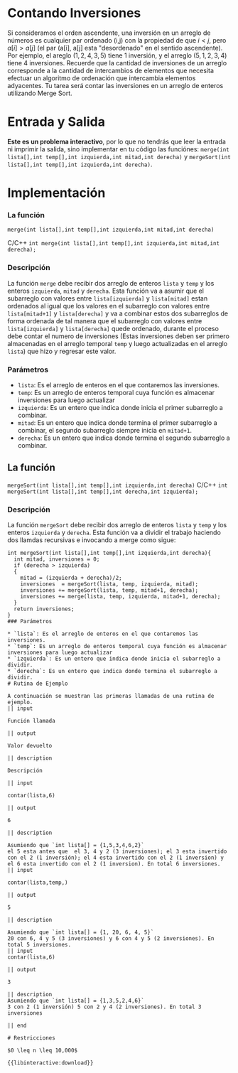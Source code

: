 # Contando Inversiones
Si consideramos el orden ascendente, una inversión en un arreglo de números es cualquier par ordenado (i,j) con la propiedad de que $i < j$, pero $a[i] > a[j]$ (el par (a[i], a[j] esta "desordenado" en el sentido ascendente). Por ejemplo, el areglo $(1, 2, 4, 3, 5)$ tiene $1$ inversión, y el arreglo $(5, 1, 2, 3, 4)$ tiene 4 inversiones. Recuerde que la cantidad de inversiones de un arreglo corresponde a la cantidad de intercambios de elementos que necesita efectuar un algoritmo de ordenación que intercambia elementos adyacentes. 
Tu tarea será contar las inversiones en un arreglo de enteros utilizando Merge Sort.
# Entrada y Salida

**Este es un problema interactivo**, por lo que no tendrás que leer la entrada ni imprimir la salida, sino implementar en tu código las funciónes: `merge(int lista[],int temp[],int izquierda,int mitad,int derecha)` y `mergeSort(int lista[],int temp[],int izquierda,int derecha)`.

# Implementación

### La función
 ```merge(int lista[],int temp[],int izquierda,int mitad,int derecha)```

C/C++ `int merge(int lista[],int temp[],int izquierda,int mitad,int derecha);`

### Descripción
La  función `merge` debe recibir dos arreglo de enteros  `lista` y `temp` y los enteros `izquierda`, `mitad` y `derecha`. Esta función va a asumir que el subarreglo con valores entre `lista[izquierda]` y `lista[mitad]` estan ordenados al igual que los valores en el subarreglo con valores entre `lista[mitad+1]` y `lista[derecha]` y va a combinar estos dos subarreglos de forma ordenada de tal manera que el subarreglo con valores entre `lista[izquierda]` y `lista[derecha]` quede ordenado, durante el proceso debe contar el numero de inversiones (Estas inversiones deben ser primero almacenadas en el arreglo temporal `temp` y luego actualizadas en el arreglo `lista`) que hizo y regresar este valor.   
### Parámetros

* `lista`: Es el arreglo de enteros en el que contaremos las inversiones.
* `temp`: Es un arreglo de enteros temporal cuya función es almacenar inversiones para luego actualizar  
* `izquierda`: Es un entero que indica donde inicia el primer subarreglo a combinar.
* `mitad`: Es un entero que indica donde termina el primer subarreglo a combinar, el segundo subarreglo siempre inicia en `mitad+1`.
* `derecha`: Es un entero que indica donde termina el segundo subarreglo a combinar.

## La función
```mergeSort(int lista[],int temp[],int izquierda,int derecha)```
C/C++ `int mergeSort(int lista[],int temp[],int derecha,int izquierda);`

### Descripción
La  función `mergeSort` debe recibir dos arreglo de enteros  `lista` y `temp` y los enteros `izquierda` y `derecha`. Esta función va a dividir el trabajo haciendo dos llamdas recursivas e invocando a merge como sigue:
```
int mergeSort(int lista[],int temp[],int izquierda,int derecha){
  int mitad, inversiones = 0;
  if (derecha > izquierda)
  {
    mitad = (izquierda + derecha)/2;
    inversiones  = mergeSort(lista, temp, izquierda, mitad);
    inversiones += mergeSort(lista, temp, mitad+1, derecha);
    inversiones += merge(lista, temp, izquierda, mitad+1, derecha);
  }
  return inversiones;
}
### Parámetros

* `lista`: Es el arreglo de enteros en el que contaremos las inversiones.
* `temp`: Es un arreglo de enteros temporal cuya función es almacenar inversiones para luego actualizar  
* `izquierda`: Es un entero que indica donde inicia el subarreglo a dividir.
* `derecha`: Es un entero que indica donde termina el subarreglo a dividir.
# Rutina de Ejemplo

A continuación se muestran las primeras llamadas de una rutina de ejemplo. 
|| input

Función llamada

|| output

Valor devuelto

|| description

Descripción

|| input

contar(lista,6)

|| output

6

|| description

Asumiendo que `int lista[] = {1,5,3,4,6,2}`
el 5 esta antes que  el 3, 4 y 2 (3 inversiones); el 3 esta invertido con el 2 (1 inversión); el 4 esta invertido con el 2 (1 inversion) y el 6 esta invertido con el 2 (1 inversion). En total 6 inversiones.  
|| input

contar(lista,temp,)

|| output

5

|| description

Asumiendo que `int lista[] = {1, 20, 6, 4, 5}`
20 con 6, 4 y 5 (3 inversiones) y 6 con 4 y 5 (2 inversiones). En total 5 inversiones. 
|| input
contar(lista,6)

|| output

3

|| description
Asumiendo que `int lista[] = {1,3,5,2,4,6}`
3 con 2 (1 inversión) 5 con 2 y 4 (2 inversiones). En total 3 inversiones 

|| end

# Restricciones

$0 \leq n \leq 10,000$

{{libinteractive:download}}
